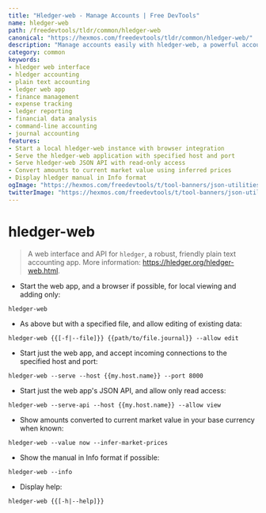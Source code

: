 ```yaml
---
title: "Hledger-web - Manage Accounts | Free DevTools"
name: hledger-web
path: /freedevtools/tldr/common/hledger-web
canonical: "https://hexmos.com/freedevtools/tldr/common/hledger-web/"
description: "Manage accounts easily with hledger-web, a powerful accounting tool. View financial data, track expenses, and create insightful reports. Free online tool, no registration required."
category: common
keywords:
- hledger web interface
- hledger accounting
- plain text accounting
- ledger web app
- finance management
- expense tracking
- ledger reporting
- financial data analysis
- command-line accounting
- journal accounting
features:
- Start a local hledger-web instance with browser integration
- Serve the hledger-web application with specified host and port
- Serve hledger-web JSON API with read-only access
- Convert amounts to current market value using inferred prices
- Display hledger manual in Info format
ogImage: "https://hexmos.com/freedevtools/t/tool-banners/json-utilities-banner.png"
twitterImage: "https://hexmos.com/freedevtools/t/tool-banners/json-utilities-banner.png"
---
```


# hledger-web

> A web interface and API for `hledger`, a robust, friendly plain text accounting app.
> More information: <https://hledger.org/hledger-web.html>.

- Start the web app, and a browser if possible, for local viewing and adding only:

`hledger-web`

- As above but with a specified file, and allow editing of existing data:

`hledger-web {{[-f|--file]}} {{path/to/file.journal}} --allow edit`

- Start just the web app, and accept incoming connections to the specified host and port:

`hledger-web --serve --host {{my.host.name}} --port 8000`

- Start just the web app's JSON API, and allow only read access:

`hledger-web --serve-api --host {{my.host.name}} --allow view`

- Show amounts converted to current market value in your base currency when known:

`hledger-web --value now --infer-market-prices`

- Show the manual in Info format if possible:

`hledger-web --info`

- Display help:

`hledger-web {{[-h|--help]}}`
